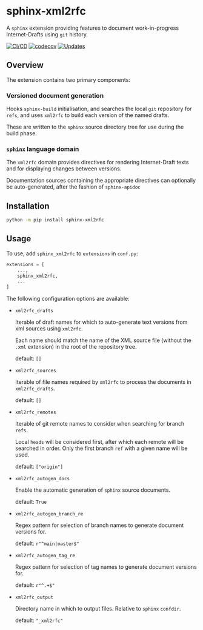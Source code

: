 # sphinx-xml2rfc

A `sphinx` extension providing features to document work-in-progress
Internet-Drafts using `git` history.

[![CI/CD](https://github.com/benmaddison/sphinx-xml2rfc/actions/workflows/cicd.yml/badge.svg)](https://github.com/benmaddison/sphinx-xml2rfc/actions/workflows/cicd.yml)
[![codecov](https://codecov.io/gh/benmaddison/sphinx-xml2rfc/branch/main/graph/badge.svg?token=YclUBHw70S)](https://codecov.io/gh/benmaddison/sphinx-xml2rfc)
[![Updates](https://pyup.io/repos/github/benmaddison/sphinx-xml2rfc/shield.svg)](https://pyup.io/repos/github/benmaddison/sphinx-xml2rfc/)

## Overview

The extension contains two primary components:

### Versioned document generation

Hooks `sphinx-build` initialisation, and searches the local `git` repository
for `refs`, and uses `xml2rfc` to build each version of the named drafts.

These are written to the `sphinx` source directory tree for use during the
build phase.

### `sphinx` language domain

The `xml2rfc` domain provides directives for rendering Internet-Draft texts
and for displaying changes between versions.

Documentation sources containing the appropriate directives can optionally be
auto-generated, after the fashion of `sphinx-apidoc`

## Installation

``` sh
python -m pip install sphinx-xml2rfc
```

## Usage

To use, add `sphinx_xml2rfc` to `extensions` in `conf.py`:

``` python
extensions = [
    ...,
    sphinx_xml2rfc,
    ...
]
```

The following configuration options are available:

-   `xml2rfc_drafts`

    Iterable of draft names for which to auto-generate text versions from xml
    sources using `xml2rfc`.

    Each name should match the name of the XML source file (without the `.xml`
    extension) in the root of the repository tree.

    default: `[]`

-   `xml2rfc_sources`

    Iterable of file names required by `xml2rfc` to process the documents in
    `xml2rfc_drafts`.

    default: `[]`

-   `xml2rfc_remotes`

    Iterable of git remote names to consider when searching for branch `refs`.

    Local `heads` will be considered first, after which each remote will be
    searched in order. Only the first branch `ref` with a given name will be
    used.

    default: `["origin"]`

-   `xml2rfc_autogen_docs`

    Enable the automatic generation of `sphinx` source documents.

    default: `True`

-   `xml2rfc_autogen_branch_re`

    Regex pattern for selection of branch names to generate document versions
    for.

    default: `r"^main|master$"`

-   `xml2rfc_autogen_tag_re`

    Regex pattern for selection of tag names to generate document versions for.

    default: `r"^.+$"`

-   `xml2rfc_output`

    Directory name in which to output files. Relative to `sphinx` `confdir`.

    default: `"_xml2rfc"`
